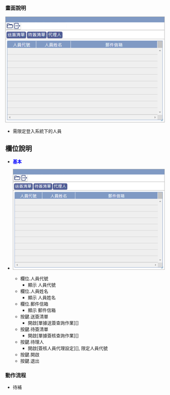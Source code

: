 ### <div id="view">畫面說明</div>

![pic][image_signoffuserset]
* 需限定登入系統下的人員

## <div id="object-desc">欄位說明</div>
* <p id="fieldbreak1" style="color:blue;font-weight:bold">基本</p>

* ![pic][image_block1]
    * 欄位.人員代號
        * 顯示 人員代號
    * 欄位.人員姓名
        * 顯示 人員姓名
    * 欄位.郵件信箱
        * 顯示 郵件信箱
    * 按鍵.送簽清單
        * 開啟[單據送簽查詢作業][]
    * 按鍵.待簽清單
        * 開啟[單據簽核查詢作業][]
    * 按鍵.待理人
        * 開啟[簽核人員代理設定][], 限定人員代號
    * 按鍵.開啟
    * 按鍵.退出

### <div id="action">動作流程</div>
* <ps>待補</ps>

<!-- 圖片 -->
[image_signoffuserset]:attachment/SignoffUserSet.png "表單畫面"
[image_block1]:attachment/SignoffUserSet_block1.png "基本"

<!-- 超連結 -->
